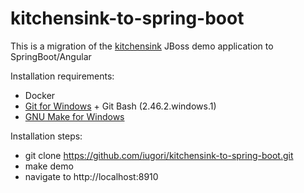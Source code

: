 # kitchensink-to-spring-boot

This is a migration of the [kitchensink](https://github.com/jboss-developer/jboss-eap-quickstarts/tree/8.0.x/kitchensink) JBoss demo application to SpringBoot/Angular

Installation requirements:
- Docker
- [Git for Windows](https://git-scm.com/downloads/win) + Git Bash (2.46.2.windows.1)
- [GNU Make for Windows](https://gnuwin32.sourceforge.net/packages/make.htm)

Installation steps:
- git clone https://github.com/iugori/kitchensink-to-spring-boot.git
- make demo
- navigate to http://localhost:8910